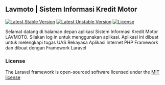 ## Lavmoto | Sistem Informasi Kredit Motor

[![Latest Stable Version](https://poser.pugx.org/laravel/framework/v/stable.svg)](https://packagist.org/packages/laravel/framework)
[![Latest Unstable Version](https://poser.pugx.org/laravel/framework/v/unstable.svg)](https://packagist.org/packages/laravel/framework)
[![License](https://poser.pugx.org/laravel/framework/license.svg)](https://packagist.org/packages/laravel/framework)

Selamat datang di halaman depan aplikasi Sistem Informasi Kredit Motor LAVMOTO. 
Silakan log in untuk menggunakan aplikasi.
Aplikasi ini dibuat untuk melengkapi tugas UAS Rekayasa Aplikasi Internet PHP Framework dan dibuat dengan Framework Laravel



### License

The Laravel framework is open-sourced software licensed under the [MIT license](http://opensource.org/licenses/MIT)
